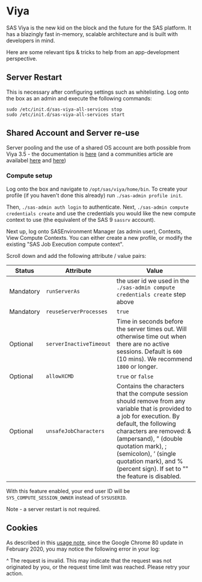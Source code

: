 Viya
====================

SAS Viya is the new kid on the block and the future for the SAS platform. It has a blazingly fast in-memory, scalable architecture and is built with developers in mind.

Here are some relevant tips & tricks to help from an app-development perspective.

## Server Restart

This is necessary after configuring settings such as whitelisting.
Log onto the box as an admin and execute the following commands:

```
sudo /etc/init.d/sas-viya-all-services stop
sudo /etc/init.d/sas-viya-all-services start
```

## Shared Account and Server re-use

Server pooling and the use of a shared OS account are both possible from Viya 3.5 - the documentation is [here](https://go.documentation.sas.com/?cdcId=calcdc&cdcVersion=3.5&docsetId=calcontexts&docsetTarget=n1hjn8eobk5pyhn1wg3ja0drdl6h.htm&locale=en) (and a communities article are availabel [here](https://communities.sas.com/t5/SAS-Communities-Library/SAS-Viya-3-5-Compute-Server-Service-Accounts/ta-p/620992) and [here](https://communities.sas.com/t5/SAS-Communities-Library/SAS-Viya-3-5-SAS-Studio-and-SAS-Compute-Server-non-functional/ta-p/616617))

### Compute setup

Log onto the box and navigate to `/opt/sas/viya/home/bin`.  To create your profile (if you haven't done this already) run `./sas-admin profile init`.

Then, `./sas-admin auth login` to authenticate.  Next, `./sas-admin compute credentials create` and use the credentials you would like the new compute context to use (the equivalent of the SAS 9 `sassrv` account).

Next up, log onto SASEnvironment Manager (as admin user), Contexts, View Compute Contexts.  You can either create a new profile, or modify the existing "SAS Job Execution compute context".

Scroll down and add the following attribute / value pairs:

|Status|Attribute|Value|
|--|---|---|
|Mandatory|`runServerAs`|the user id we used in the `./sas-admin compute credentials create`  step above|
|Mandatory|`reuseServerProcesses`|`true`|
|Optional|`serverInactiveTimeout`|Time in seconds before the server times out.  Will otherwise time out when there are no active sessions.  Default is `600` (10 mins).  We recommend `1800` or longer.|
|Optional|`allowXCMD`|`true` or `false`|
|Optional|`unsafeJobCharacters`|Contains the characters that the compute session should remove from any variable that is provided to a job for execution. By default, the following characters are removed: & (ampersand), ” (double quotation mark), ; (semicolon), ’ (single quotation mark), and % (percent sign). If set to "" the feature is disabled.|

With this feature enabled, your end user ID will be `SYS_COMPUTE_SESSION_OWNER` instead of `SYSUSERID`.

Note - a server restart is not required.


## Cookies
As described in this [usage note](https://support.sas.com/kb/65/548.html), since the Google Chrome 80 update in February 2020, you may notice the following error in your log:

^ The request is invalid. This may indicate that the request was not originated by you, or the request time limit was reached. Please retry your action.

<meta name="description" content="Tips & Tricks for building apps - working with the Job Execution Service on SAS Viya">